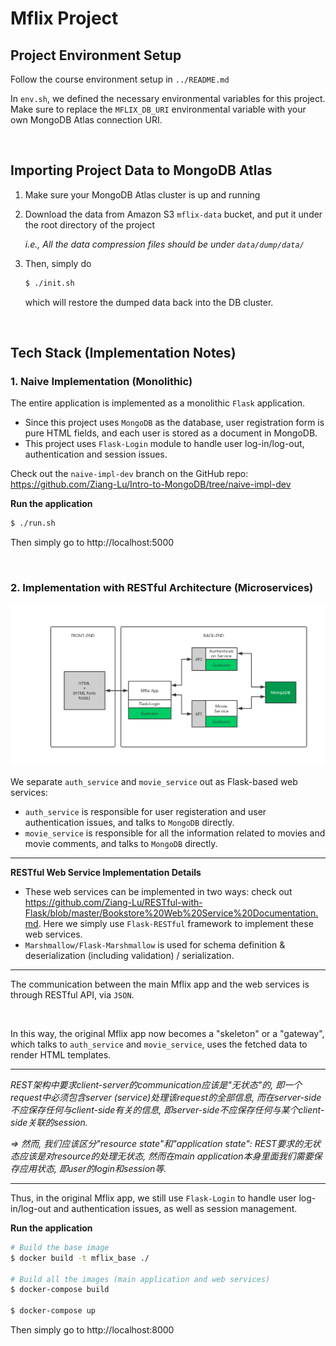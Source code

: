 # Mflix Project

## Project Environment Setup

Follow the course environment setup in `../README.md`

In `env.sh`, we defined the necessary environmental variables for this project. Make sure to replace the `MFLIX_DB_URI` environmental variable with your own MongoDB Atlas connection URI.

<br>

## Importing Project Data to MongoDB Atlas

1. Make sure your MongoDB Atlas cluster is up and running

2. Download the data from Amazon S3 `mflix-data` bucket, and put it under the root directory of the project

   *i.e., All the data compression files should be under `data/dump/data/`*

3. Then, simply do

   ```bash
   $ ./init.sh
   ```

   which will restore the dumped data back into the DB cluster.

<br>

## Tech Stack (Implementation Notes)

### 1. Naive Implementation (Monolithic)

The entire application is implemented as a monolithic `Flask` application.

* Since this project uses `MongoDB` as the database, user registration form is pure HTML fields, and each user is stored as a document in MongoDB.
* This project uses `Flask-Login` module to handle user log-in/log-out, authentication and session issues.

Check out the `naive-impl-dev` branch on the GitHub repo: https://github.com/Ziang-Lu/Intro-to-MongoDB/tree/naive-impl-dev



**Run the application**

```bash
$ ./run.sh
```

Then simply go to http://localhost:5000

<br>

### 2. Implementation with RESTful Architecture (Microservices)

<img src="https://github.com/Ziang-Lu/Intro-to-MongoDB/blob/master/mflix/Mflix%20RESTful%20Architecture.png?raw=true">

We separate `auth_service` and `movie_service` out as Flask-based web services:

* `auth_service` is responsible for user registeration and user authentication issues, and talks to `MongoDB` directly.
* `movie_service` is responsible for all the information related to movies and movie comments, and talks to `MongoDB` directly.

***

**RESTful Web Service Implementation Details**

* These web services can be implemented in two ways: check out https://github.com/Ziang-Lu/RESTful-with-Flask/blob/master/Bookstore%20Web%20Service%20Documentation.md. Here we simply use `Flask-RESTful` framework to implement these web services.
* `Marshmallow/Flask-Marshmallow` is used for schema definition & deserialization (including validation) / serialization.

***

The communication between the main Mflix app and the web services is through RESTful API, via `JSON`.

<br>

In this way, the original Mflix app now becomes a "skeleton" or a "gateway", which talks to `auth_service` and `movie_service`, uses the fetched data to render HTML templates.

***

*REST架构中要求client-server的communication应该是"无状态"的, 即一个request中必须包含server (service)处理该request的全部信息, 而在server-side不应保存任何与client-side有关的信息, 即server-side不应保存任何与某个client-side关联的session.*

*=> 然而, 我们应该区分"resource state"和"application state": REST要求的无状态应该是对resource的处理无状态, 然而在main application本身里面我们需要保存应用状态, 即user的login和session等.*

***

Thus, in the original Mflix app, we still use `Flask-Login` to handle user log-in/log-out and authentication issues, as well as session management.



**Run the application**

```bash
# Build the base image
$ docker build -t mflix_base ./

# Build all the images (main application and web services)
$ docker-compose build

$ docker-compose up
```

Then simply go to http://localhost:8000

